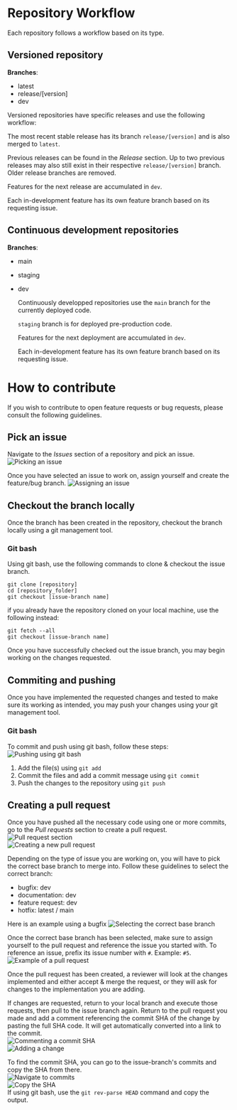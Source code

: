 # Repository Workflow

Each repository follows a workflow based on its type.

## Versioned repository

**Branches**:
* latest
* release/[version]
* dev

Versioned repositories have specific releases and use the following workflow:

The most recent stable release has its branch ``release/[version]`` and is also merged to ``latest``.

Previous releases can be found in the *Release* section. Up to two previous releases may also still exist in their respective ``release/[version]`` branch.  
Older release branches are removed.

Features for the next release are accumulated in ``dev``.

Each in-development feature has its own feature branch based on its requesting issue.

## Continuous development repositories

**Branches**:
* main
* staging
* dev

  Continuously developped repositories use the ``main`` branch for the currently deployed code.

  ``staging`` branch is for deployed pre-production code.

  Features for the next deployment are accumulated in ``dev``.

  Each in-development feature has its own feature branch based on its requesting issue.

# How to contribute

If you wish to contribute to open feature requests or bug requests, please consult the following guidelines.

## Pick an issue

Navigate to the *Issues* section of a repository and pick an issue.  
![Picking an issue](./readme/picking_issue.png?raw=true)

Once you have selected an issue to work on, assign yourself and create the feature/bug branch.
![Assigning an issue](./readme/assigning_issue.png?raw=true)

## Checkout the branch locally

Once the branch has been created in the repository, checkout the branch locally using a git management tool.

### Git bash

Using git bash, use the following commands to clone & checkout the issue branch.
```
git clone [repository]
cd [repository_folder]
git checkout [issue-branch name]
```

if you already have the repository cloned on your local machine, use the following instead:
```
git fetch --all
git checkout [issue-branch name]
```

Once you have successfully checked out the issue branch, you may begin working on the changes requested.

## Commiting and pushing

Once you have implemented the requested changes and tested to make sure its working as intended, you may push your changes using your git management tool.

### Git bash

To commit and push using git bash, follow these steps:
![Pushing using git bash](./readme/pushing_using_git_bash.png?raw=true)
1. Add the file(s) using ``git add``
2. Commit the files and add a commit message using ``git commit``
3. Push the changes to the repository using ``git push``

## Creating a pull request

Once you have pushed all the necessary code using one or more commits, go to the *Pull requests* section to create a pull request.
![Pull request section](./readme/pull_request_section.png?raw=true)  
![Creating a new pull request](./readme/create_pr.png?raw=true)

Depending on the type of issue you are working on, you will have to pick the correct base branch to merge into.
Follow these guidelines to select the correct branch:
* bugfix: dev
* documentation: dev
* feature request: dev
* hotfix: latest / main

Here is an example using a bugfix
![Selecting the correct base branch](./readme/selecting_base_branch.png?raw=true)

Once the correct base branch has been selected, make sure to assign yourself to the pull request and reference the issue you started with. To reference an issue, prefix its issue number with `#`. Example: `#5`.  
![Example of a pull request](./readme/example_pr.png?raw=true)

Once the pull request has been created, a reviewer will look at the changes implemented and either accept & merge the request, or they will ask for changes to the implementation you are adding.

If changes are requested, return to your local branch and execute those requests, then pull to the issue branch again. Return to the pull request you made and add a comment referencing the commit SHA of the change by pasting the full SHA code. It will get automatically converted into a link to the commit.  
![Commenting a commit SHA](./readme/commenting_commit_sha.png?raw=true)  
![Adding a change](./readme/adding_change.png?raw=true)

To find the commit SHA, you can go to the issue-branch's commits and copy the SHA from there.  
![Navigate to commits](./readme/navigate_commits.png?raw=true)  
![Copy the SHA](./readme/copying_sha.png?raw=true)  
If using git bash, use the ``git rev-parse HEAD`` command and copy the output.
